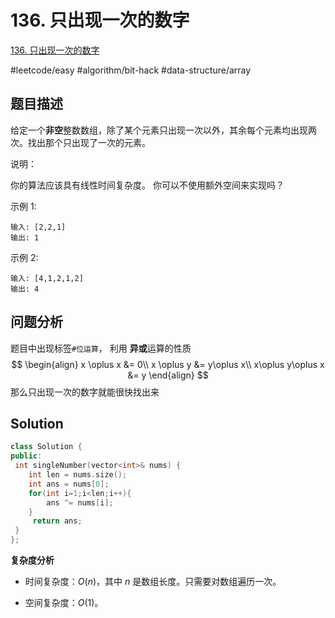 # 136. 只出现一次的数字
[136. 只出现一次的数字](https://leetcode-cn.com/problems/single-number/)

#leetcode/easy #algorithm/bit-hack #data-structure/array 
## 题目描述
给定一个**非空**整数数组，除了某个元素只出现一次以外，其余每个元素均出现两次。找出那个只出现了一次的元素。

说明：

你的算法应该具有线性时间复杂度。 你可以不使用额外空间来实现吗？

示例 1:
```
输入: [2,2,1]
输出: 1
```

示例 2:
```
输入: [4,1,2,1,2]
输出: 4
```

## 问题分析
题目中出现标签`#位运算`， 利用 **异或**运算的性质
$$
\begin{align}
x \oplus x &= 0\\ 
x \oplus y &= y\oplus x\\
x\oplus y\oplus x &= y
\end{align}
$$
那么只出现一次的数字就能很快找出来


## Solution
```C++
class Solution {
public:
 int singleNumber(vector<int>& nums) {
	int len = nums.size();
	int ans = nums[0];	
	for(int i=1;i<len;i++){
		ans ^= nums[i];
	}
	 return ans;
 }
};
```

**复杂度分析**
-   时间复杂度：$O(n)$，其中 $n$ 是数组长度。只需要对数组遍历一次。
  
-   空间复杂度：$O(1)$。
